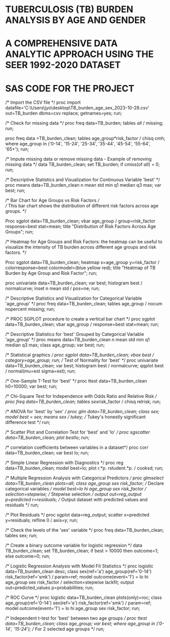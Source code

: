  # TUBERCULOSIS (TB) BURDEN ANALYSIS BY AGE AND GENDER

 # A COMPREHENSIVE DATA ANALYTIC APPROACH USING THE SEER 1992-2020 DATASET

# SAS CODE FOR THE PROJECT 
/* Import the CSV file */
proc import datafile='C:\Users\jyo\desktop\TB_burden_age_sex_2023-10-28.csv'
    out=TB_burden
    dbms=csv
    replace;
    getnames=yes;
run;

/* Check for missing data */
proc freq data=TB_burden;
  tables _all_ / missing;
run;

proc freq data =TB_burden_clean;
  tables age_group*risk_factor / chisq cmh;
  where age_group in ('0-14', '15-24', '25-34', '35-44', '45-54', '55-64', '65+');
run;

/* Impute missing data or remove missing data - Example of removing missing data */
data TB_burden_clean;
  set TB_burden;
  if cmiss(of _all_) = 0;
run;

/* Descriptive Statistics and Visualization for Continuous Variable 'best' */
proc means data=TB_burden_clean n mean std min q1 median q3 max;
  var best;
run;

 /* Bar Chart for Age Groups vs Risk Factors */  
/* This bar chart shows the distribution of different risk factors across age groups. */

Proc sgplot data=TB_burden_clean;
  vbar age_group / group=risk_factor response=best stat=mean;
  title "Distribution of Risk Factors Across Age Groups";
run;

/* Heatmap for Age Groups and Risk Factors:
the heatmap can be useful to visualize the intensity of TB burden across different age groups and risk factors. */


Proc sgplot data=TB_burden_clean;
  heatmap x=age_group y=risk_factor / colorresponse=best colormodel=(blue yellow red);
  title "Heatmap of TB Burden by Age Group and Risk Factor";
run;


proc univariate data=TB_burden_clean;
  var best;
  histogram best / normalcurve;
  inset n mean std / pos=ne;
run;

/* Descriptive Statistics and Visualization for Categorical Variable 'age_group' */
proc freq data=TB_burden_clean;
  tables age_group / nocum nopercent missing;
run;

/* PROC SGPLOT procedure to create a vertical bar chart */
proc sgplot data=TB_burden_clean;
  vbar age_group / response=best stat=mean;
run;

/* Descriptive Statistics for 'best' Grouped by Categorical Variable 'age_group' */
proc means data=TB_burden_clean n mean std min q1 median q3 max;
  class age_group;
  var best;
run;

/* Statistical graphics */
proc sgplot data=TB_burden_clean;
  vbox best / category=age_group;
run;
/* Test of Normality for 'best' */
proc univariate data=TB_burden_clean;
  var best;
  histogram best / normalcurve;
  qqplot best / normal(mu=est sigma=est);
run;

/* One-Sample T-Test for 'best' */
proc ttest data=TB_burden_clean h0=10000;
  var best;
run;

/* Chi-Square Test for Independence with Odds Ratio and Relative Risk */
proc freq data=TB_burden_clean;
  tables sex*risk_factor / chisq relrisk;
run;

/* ANOVA for 'best' by 'sex' */
proc glm data=TB_burden_clean;
  class sex;
  model best = sex;
  means sex / tukey; /* Tukey's honestly significant difference test */
run;

/* Scatter Plot and Correlation Test for 'best' and 'lo' */
proc sgscatter data=TB_burden_clean;
  plot best*lo;
run;

/* correlation coefficients between variables in a dataset*/
proc corr data=TB_burden_clean;
  var best lo;
run;

/* Simple Linear Regression with Diagnostics */
proc reg data=TB_burden_clean;
  model best=lo;
  plot r.*p. rstudent.*p. / cooksd;
run; 








/* Multiple Regression Analysis with Categorical Predictors */
proc glmselect data=TB_burden_clean plots=all;
  class age_group sex risk_factor; /* Declare categorical variables */
  model best=lo hi age_group sex risk_factor / selection=stepwise; /* Stepwise selection */
  output out=reg_output p=predicted r=residuals; /* Output dataset with predicted values and residuals */
run;


/* Plot Residuals */
proc sgplot data=reg_output;
  scatter x=predicted y=residuals;
  refline 0 / axis=y;
run;


/* Check the levels of the 'sex' variable */
proc freq data=TB_burden_clean;
  tables sex;
run;


/* Create a binary outcome variable for logistic regression */
data TB_burden_clean;
  set TB_burden_clean;
  if best > 10000 then outcome=1;
  else outcome=0;
run;

/* Logistic Regression Analysis with Model Fit Statistics */
proc logistic data=TB_burden_clean desc;
  class sex(ref='a') age_group(ref='0-14') risk_factor(ref='smk') / param=ref;
  model outcome(event='1') = lo hi age_group sex risk_factor / selection=stepwise lackfit;
  output out=predicted_values p=probabilities;
run;


/* ROC Curve */
proc logistic data=TB_burden_clean plots(only)=roc;
  class age_group(ref='0-14') sex(ref='a') risk_factor(ref='smk') / param=ref;
  model outcome(event='1') = lo hi age_group sex risk_factor;
run;


/* Independent t-test for 'best' between two age groups */
proc ttest data=TB_burden_clean;
  class age_group;
  var best;
  where age_group in ('0-14', '15-24'); /* For 2 selected age groups */
run;

